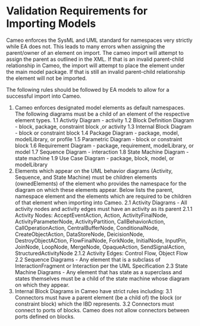 # Validation Requirements for Importing Models
Cameo enforces the SysML and UML standard for namespaces very strictly while EA does not. This leads to many errors when assigning the parent/owner of an element on import. The cameo import will attempt to assign the parent as outlined in the XML. If that is an invalid parent-child relationship in Cameo, the import will attempt to place the element under the main model package. If that is still an invalid parent-child relationship the element will not be imported.

The following rules should be followed by EA models to allow for a successful import into Cameo.

1. Cameo enforces designated model elements as default namespaces. The following diagrams must be a child of an element of the respective element types.
  1.1 Activtiy Diagram - activity
  1.2 Block Definition Diagram - block, package, constraint block ,or activity
  1.3 Internal Block Diagram - block or constraint block
  1.4 Package Diagram - package, model, modelLibrary, or profile
  1.5 Parametric Diagram - block or constraint block
  1.6 Requirement Diagram - package, requirement, modelLibrary, or model
  1.7 Sequence Diagram - interaction
  1.8 State Machine Diagram - state machine
  1.9 Use Case Diagram - package, block, model, or modelLibrary 
2. Elements which appear on the UML behavior diagrams (Activity, Sequence, and State Machine) must be children elements (ownedElements) of the element who provides the namespace for the diagram on which these elements appear. Below lists the parent, namespace element and the elements which are required to be children of that element when importing into Cameo.
  2.1 Activity Diagrams - All activity nodes and activity edges must have an activity as its parent
    2.1.1 Activity Nodes: AcceptEventAction, Action, ActivityFinalNode, ActivityParameterNode, ActivityPartition, CallBehaviorAction, CallOperationAction, CentralBufferNode, ConditionalNode, CreateObjectAction, DataStoreNode, DeicisionNode, DestroyObjectACtion, FlowFinalNode, ForkNode, InitialNode, InputPin, JoinNode, LoopNode, MergeNode, OpaqueAction, SendSignalAction, StructuredActivityNode
    2.1.2 Activity Edges: Control Flow, Object Flow
  2.2 Sequence Diagrams - Any element that is a subclass of InteractionFragment or Interaction per the UML Specification
  2.3 State Machine Diagrams - Any element that has state as a superclass and states themselves must be a child of the state machine whose diagram on which they appear.
3. Internal Block Diagrams in Cameo have strict rules including:
  3.1 Connectors must have a parent element (be a child of) the block (or constraint block) which the IBD represents. 
  3.2 Connectors must connect to ports of blocks. Cameo does not allow connectors between ports defined on blocks.
